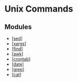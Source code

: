 Unix Commands
===

Modules
---

- [[sed]]
- [[xargs]]
- [[find]]
- [[awk]]
- [[crontab]]
- [[date]]
- [[grep]]
- [[cat]]

[//begin]: # "Autogenerated link references for markdown compatibility"
[sed]: sed.md "sed"
[xargs]: xargs.md "xargs"
[find]: find.md "find"
[awk]: awk/awk.md "awk"
[crontab]: crontab/crontab.md "crontab"
[date]: date.md "Date"
[grep]: grep/grep.md "grep"
[cat]: cat/cat.md "cat"
[//end]: # "Autogenerated link references"
